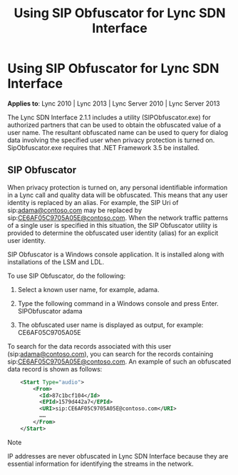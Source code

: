 ﻿---
title: Using SIP Obfuscator for Lync SDN Interface
TOCTitle: Using SIP Obfuscator for Lync SDN Interface
ms:assetid: d71f5c20-627e-43ed-8127-53e0d1c193ad
ms:mtpsurl: https://msdn.microsoft.com/en-us/library/Dn785221(v=office.15)
ms:contentKeyID: 62952705
ms.date: 02/16/2015
mtps_version: v=office.15
---

# Using SIP Obfuscator for Lync SDN Interface


**Applies to**: Lync 2010 | Lync 2013 | Lync Server 2010 | Lync Server 2013

The Lync SDN Interface 2.1.1 includes a utility (SIPObfuscator.exe) for authorized partners that can be used to obtain the obfuscated value of a user name. The resultant obfuscated name can be used to query for dialog data involving the specified user when privacy protection is turned on. SipObfuscator.exe requires that .NET Framework 3.5 be installed.

## SIP Obfuscator

When privacy protection is turned on, any personal identifiable information in a Lync call and quality data will be obfuscated. This means that any user identity is replaced by an alias. For example, the SIP Uri of sip:adama@contoso.com may be replaced by sip:CE6AF05C9705A05E@contoso.com. When the network traffic patterns of a single user is specified in this situation, the SIP Obfuscator utility is provided to determine the obfuscated user identity (alias) for an explicit user identity.

SIP Obfuscator is a Windows console application. It is installed along with installations of the LSM and LDL.

To use SIP Obfuscator, do the following:

1.  Select a known user name, for example, adama.

2.  Type the following command in a Windows console and press Enter.  
    SIPObfuscator adama

3.  The obfuscated user name is displayed as output, for example:  
    CE6AF05C9705A05E

To search for the data records associated with this user (sip:adama@contoso.com), you can search for the records containing sip:CE6AF05C9705A05E@contoso.com. An example of such an obfuscated data record is shown as follows:

```xml
    <Start Type="audio">
        <From>
          <Id>87c1bcf104</Id>
          <EPId>1579d442a7</EPId>
          <URI>sip:CE6AF05C9705A05E@contoso.com</URI>
          ……
        </From>
    </Start>
```

> [!NOTE]
> IP addresses are never obfuscated in Lync SDN Interface because they are essential information for identifying the streams in the network.



